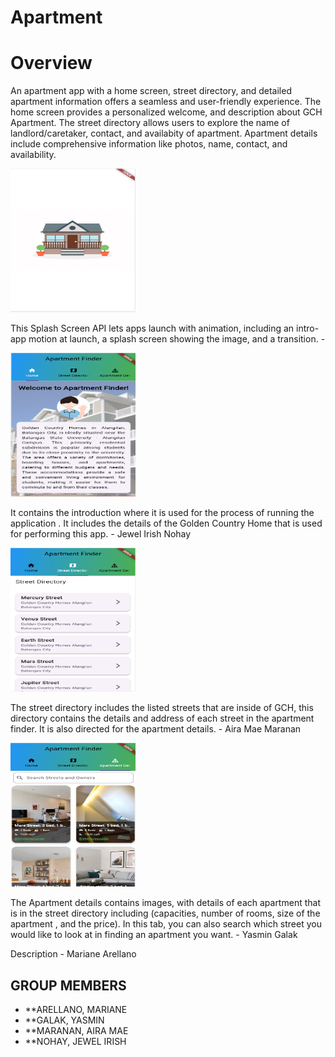 # Apartment
# Overview

An apartment app with a home screen, street directory, and detailed apartment information offers a seamless and user-friendly experience. The home screen provides a personalized welcome, and description about GCH Apartment. The street directory allows users to explore the name of landlord/caretaker, contact, and availabity of apartment. Apartment details include comprehensive information like photos, name, contact, and availability.



<img src="animation.png" width="200" height="230">


This Splash Screen API lets apps launch with animation, including an intro-app motion at launch, a splash screen showing the image, and a transition. - 

<img src="Home.png" width="200" height="230">


It contains the introduction where it is used for the process of running the  application . It includes the details of the Golden Country Home that is used for performing this app. - Jewel Irish Nohay

<img src="StreetDirectory.png" width="200" height="230">


The street directory includes the listed streets that are inside of  GCH, this directory contains the details and address of each street in the apartment finder. It is also directed for the apartment details. - Aira Mae Maranan

<img src="ApartmentDetails.png" width="200" height="230">


The Apartment details contains images, with details of each apartment that is in the street directory including (capacities, number of rooms, size of the apartment , and the price). In this tab, you can also search which street you would like to look at in finding an apartment you want. - Yasmin Galak

Description - Mariane Arellano

## GROUP MEMBERS
- **ARELLANO, MARIANE
- **GALAK, YASMIN
- **MARANAN, AIRA MAE
- **NOHAY, JEWEL IRISH
